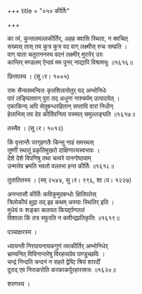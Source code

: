 +++
title = "०५० कीर्तिः"

+++


का त्वं, कुन्तलमल्लकीर्तिर्, अहह क्वासि स्थिता, न क्वचित्  
सख्यस् तास् तव कुत्र कुत्र वद वाग् लक्ष्मीस् रुचः सम्प्रति ।  
वाग् याता चतुराननस्य वदनं लक्ष्मीर् मुरारेर् उरः  
कान्तिर् मण्डलम् ऐन्दवं मम पुनर् नाद्यापि विश्रामभूः ॥१६१६॥  


छित्तपस्य । (सु।र। १००५)  


रामः सैन्यसमन्वितः कृतशिलासेतुर् यद् अम्भोनिधेः  
पारं लङ्घितवान् पुरा तद् अधुना नाश्चर्यम् उत्पादयेत् ।  
एकाकिन्य् अपि सेतुबन्धरहितान् सप्तापि वारां निधीन्  
हेलाभिस् तव देव कीर्तिवनिता यस्मात् समुल्लङ्घति ॥१६१७॥  


तस्यैव । (सु।र। १०१२)  


किं वृत्तान्तैः परगृहगतैः किन्तु नाहं समरथस्  
तूष्णीं स्थातुं प्रकृतिमुखरो दाक्षिणात्यस्वभावः ।  
देशे देशे विपणिषु तथा चत्वरे पानगोष्ठ्याम्  
उन्मत्तेव भ्रमति भवतो वल्लभा हन्त कीर्तिः ॥१६१८॥  


तुतातितस्य । (स्व् २५४४, सु।र। ९९६, शा।प। १२२७)  


अनन्तासौ कीर्तिः कविकुमुदबन्धोः क्षितिपतेस्   
त्रिलोकीयं क्षुद्रा तद् इह कथम् अस्याः स्थितिर् इति ।  
मुधेयं वः शङ्का कलयत कियद्दर्पणतलं   
विशाला किं तत्र स्फुरति न कवीन्द्रप्रतिकृतिः ॥१६१९॥  


पञ्चाक्षरस्य ।  


ध्यायन्ती निरपायनायकगुणं त्वत्कीर्तिर् अम्भोनिधेर्  
भ्राम्यनित् विपिनान्तरेषु विरहव्यग्रेव पाण्डुच्छविः ।  
चन्द्रं निन्दति चन्दनं न सहते द्वेष्टि श्रियं शारदीं  
दूराद् एव निराकरोति करकाकर्पूरहारस्रजः ॥१६२०॥  


शरणस्य ।  


